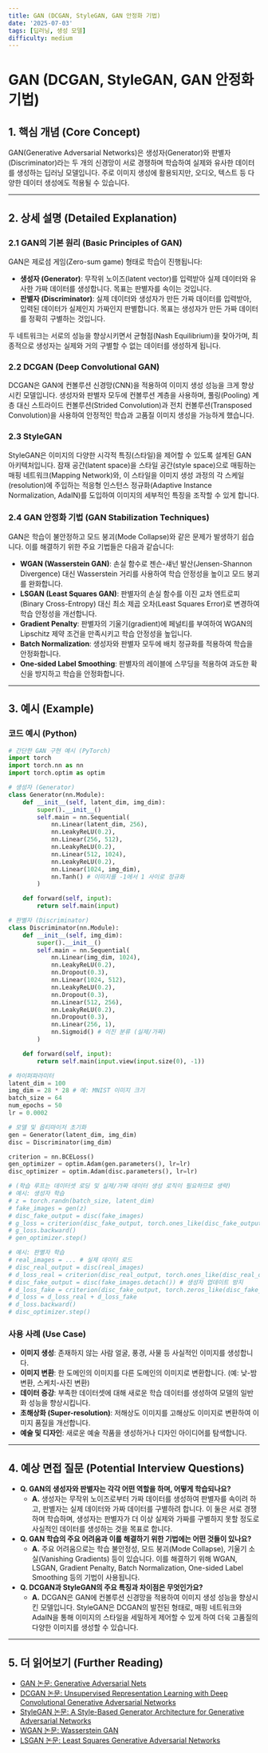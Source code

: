 ```yaml
---
title: GAN (DCGAN, StyleGAN, GAN 안정화 기법)
date: '2025-07-03'
tags: [딥러닝, 생성 모델]
difficulty: medium
---
```


# GAN (DCGAN, StyleGAN, GAN 안정화 기법)

## 1. 핵심 개념 (Core Concept)

GAN(Generative Adversarial Networks)은 생성자(Generator)와 판별자(Discriminator)라는 두 개의 신경망이 서로 경쟁하며 학습하여 실제와 유사한 데이터를 생성하는 딥러닝 모델입니다. 주로 이미지 생성에 활용되지만, 오디오, 텍스트 등 다양한 데이터 생성에도 적용될 수 있습니다.

______________________________________________________________________

## 2. 상세 설명 (Detailed Explanation)

### 2.1 GAN의 기본 원리 (Basic Principles of GAN)

GAN은 제로섬 게임(Zero-sum game) 형태로 학습이 진행됩니다:

- **생성자 (Generator)**: 무작위 노이즈(latent vector)를 입력받아 실제 데이터와 유사한 가짜 데이터를 생성합니다. 목표는 판별자를 속이는 것입니다.
- **판별자 (Discriminator)**: 실제 데이터와 생성자가 만든 가짜 데이터를 입력받아, 입력된 데이터가 실제인지 가짜인지 판별합니다. 목표는 생성자가 만든 가짜 데이터를 정확히 구별하는 것입니다.

두 네트워크는 서로의 성능을 향상시키면서 균형점(Nash Equilibrium)을 찾아가며, 최종적으로 생성자는 실제와 거의 구별할 수 없는 데이터를 생성하게 됩니다.

### 2.2 DCGAN (Deep Convolutional GAN)

DCGAN은 GAN에 컨볼루션 신경망(CNN)을 적용하여 이미지 생성 성능을 크게 향상시킨 모델입니다. 생성자와 판별자 모두에 컨볼루션 계층을 사용하며, 풀링(Pooling) 계층 대신 스트라이드 컨볼루션(Strided Convolution)과 전치 컨볼루션(Transposed Convolution)을 사용하여 안정적인 학습과 고품질 이미지 생성을 가능하게 했습니다.

### 2.3 StyleGAN

StyleGAN은 이미지의 다양한 시각적 특징(스타일)을 제어할 수 있도록 설계된 GAN 아키텍처입니다. 잠재 공간(latent space)을 스타일 공간(style space)으로 매핑하는 매핑 네트워크(Mapping Network)와, 이 스타일을 이미지 생성 과정의 각 스케일(resolution)에 주입하는 적응형 인스턴스 정규화(Adaptive Instance Normalization, AdaIN)를 도입하여 이미지의 세부적인 특징을 조작할 수 있게 합니다.

### 2.4 GAN 안정화 기법 (GAN Stabilization Techniques)

GAN은 학습이 불안정하고 모드 붕괴(Mode Collapse)와 같은 문제가 발생하기 쉽습니다. 이를 해결하기 위한 주요 기법들은 다음과 같습니다:

- **WGAN (Wasserstein GAN)**: 손실 함수로 젠슨-섀넌 발산(Jensen-Shannon Divergence) 대신 Wasserstein 거리를 사용하여 학습 안정성을 높이고 모드 붕괴를 완화합니다.
- **LSGAN (Least Squares GAN)**: 판별자의 손실 함수를 이진 교차 엔트로피(Binary Cross-Entropy) 대신 최소 제곱 오차(Least Squares Error)로 변경하여 학습 안정성을 개선합니다.
- **Gradient Penalty**: 판별자의 기울기(gradient)에 페널티를 부여하여 WGAN의 Lipschitz 제약 조건을 만족시키고 학습 안정성을 높입니다.
- **Batch Normalization**: 생성자와 판별자 모두에 배치 정규화를 적용하여 학습을 안정화합니다.
- **One-sided Label Smoothing**: 판별자의 레이블에 스무딩을 적용하여 과도한 확신을 방지하고 학습을 안정화합니다.

______________________________________________________________________

## 3. 예시 (Example)

### 코드 예시 (Python)

```python
# 간단한 GAN 구현 예시 (PyTorch)
import torch
import torch.nn as nn
import torch.optim as optim

# 생성자 (Generator)
class Generator(nn.Module):
    def __init__(self, latent_dim, img_dim):
        super().__init__()
        self.main = nn.Sequential(
            nn.Linear(latent_dim, 256),
            nn.LeakyReLU(0.2),
            nn.Linear(256, 512),
            nn.LeakyReLU(0.2),
            nn.Linear(512, 1024),
            nn.LeakyReLU(0.2),
            nn.Linear(1024, img_dim),
            nn.Tanh() # 이미지를 -1에서 1 사이로 정규화
        )

    def forward(self, input):
        return self.main(input)

# 판별자 (Discriminator)
class Discriminator(nn.Module):
    def __init__(self, img_dim):
        super().__init__()
        self.main = nn.Sequential(
            nn.Linear(img_dim, 1024),
            nn.LeakyReLU(0.2),
            nn.Dropout(0.3),
            nn.Linear(1024, 512),
            nn.LeakyReLU(0.2),
            nn.Dropout(0.3),
            nn.Linear(512, 256),
            nn.LeakyReLU(0.2),
            nn.Dropout(0.3),
            nn.Linear(256, 1),
            nn.Sigmoid() # 이진 분류 (실제/가짜)
        )

    def forward(self, input):
        return self.main(input.view(input.size(0), -1))

# 하이퍼파라미터
latent_dim = 100
img_dim = 28 * 28 # 예: MNIST 이미지 크기
batch_size = 64
num_epochs = 50
lr = 0.0002

# 모델 및 옵티마이저 초기화
gen = Generator(latent_dim, img_dim)
disc = Discriminator(img_dim)

criterion = nn.BCELoss()
gen_optimizer = optim.Adam(gen.parameters(), lr=lr)
disc_optimizer = optim.Adam(disc.parameters(), lr=lr)

# (학습 루프는 데이터셋 로딩 및 실제/가짜 데이터 생성 로직이 필요하므로 생략)
# 예시: 생성자 학습
# z = torch.randn(batch_size, latent_dim)
# fake_images = gen(z)
# disc_fake_output = disc(fake_images)
# g_loss = criterion(disc_fake_output, torch.ones_like(disc_fake_output))
# g_loss.backward()
# gen_optimizer.step()

# 예시: 판별자 학습
# real_images = ... # 실제 데이터 로드
# disc_real_output = disc(real_images)
# d_loss_real = criterion(disc_real_output, torch.ones_like(disc_real_output))
# disc_fake_output = disc(fake_images.detach()) # 생성자 업데이트 방지
# d_loss_fake = criterion(disc_fake_output, torch.zeros_like(disc_fake_output))
# d_loss = d_loss_real + d_loss_fake
# d_loss.backward()
# disc_optimizer.step()
```

### 사용 사례 (Use Case)

- **이미지 생성**: 존재하지 않는 사람 얼굴, 풍경, 사물 등 사실적인 이미지를 생성합니다.
- **이미지 변환**: 한 도메인의 이미지를 다른 도메인의 이미지로 변환합니다. (예: 낮-밤 변환, 스케치-사진 변환)
- **데이터 증강**: 부족한 데이터셋에 대해 새로운 학습 데이터를 생성하여 모델의 일반화 성능을 향상시킵니다.
- **초해상화 (Super-resolution)**: 저해상도 이미지를 고해상도 이미지로 변환하여 이미지 품질을 개선합니다.
- **예술 및 디자인**: 새로운 예술 작품을 생성하거나 디자인 아이디어를 탐색합니다.

______________________________________________________________________

## 4. 예상 면접 질문 (Potential Interview Questions)

- **Q. GAN의 생성자와 판별자는 각각 어떤 역할을 하며, 어떻게 학습되나요?**
  - **A.** 생성자는 무작위 노이즈로부터 가짜 데이터를 생성하여 판별자를 속이려 하고, 판별자는 실제 데이터와 가짜 데이터를 구별하려 합니다. 이 둘은 서로 경쟁하며 학습하며, 생성자는 판별자가 더 이상 실제와 가짜를 구별하지 못할 정도로 사실적인 데이터를 생성하는 것을 목표로 합니다.
- **Q. GAN 학습의 주요 어려움과 이를 해결하기 위한 기법에는 어떤 것들이 있나요?**
  - **A.** 주요 어려움으로는 학습 불안정성, 모드 붕괴(Mode Collapse), 기울기 소실(Vanishing Gradients) 등이 있습니다. 이를 해결하기 위해 WGAN, LSGAN, Gradient Penalty, Batch Normalization, One-sided Label Smoothing 등의 기법이 사용됩니다.
- **Q. DCGAN과 StyleGAN의 주요 특징과 차이점은 무엇인가요?**
  - **A.** DCGAN은 GAN에 컨볼루션 신경망을 적용하여 이미지 생성 성능을 향상시킨 모델입니다. StyleGAN은 DCGAN의 발전된 형태로, 매핑 네트워크와 AdaIN을 통해 이미지의 스타일을 세밀하게 제어할 수 있게 하여 더욱 고품질의 다양한 이미지를 생성할 수 있습니다.

______________________________________________________________________

## 5. 더 읽어보기 (Further Reading)

- [GAN 논문: Generative Adversarial Nets](https://arxiv.org/abs/1406.2661)
- [DCGAN 논문: Unsupervised Representation Learning with Deep Convolutional Generative Adversarial Networks](https://arxiv.org/abs/1511.06434)
- [StyleGAN 논문: A Style-Based Generator Architecture for Generative Adversarial Networks](https://arxiv.org/abs/1812.04948)
- [WGAN 논문: Wasserstein GAN](https://arxiv.org/abs/1701.07875)
- [LSGAN 논문: Least Squares Generative Adversarial Networks](https://arxiv.org/abs/1611.04076)
